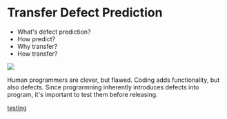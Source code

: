 # Transfer Defect Prediction 

 * What's defect prediction? 
 * How predict? 
 * Why transfer?
 * How transfer? 

![](https://github.com/txt/mase/blob/master/img/defect/bugs.png)

Human programmers are clever, but flawed. Coding adds functionality, but also defects. Since prograrmning inherently introduces defects into program, it's important to test them before releasing.

[testing]()
